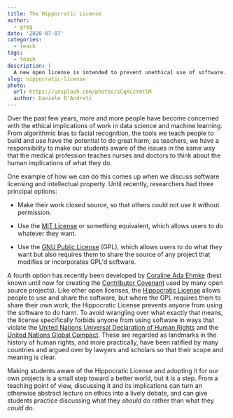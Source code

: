 ```yaml
---
title: The Hippocratic License
author:
  - greg
date: '2020-07-07'
categories:
  - teach
tags:
  - teach
description: |
  A new open license is intended to prevent unethical use of software.
slug: hippocratic-license
photo:
  url: https://unsplash.com/photos/sCqkCcYmtlM
  author: Daniele D'Andreti
---
```


Over the past few years,
more and more people have become concerned with
the ethical implications of work in data science and machine learning.
From algorithmic bias to facial recognition,
the tools we teach people to build and use have the potential to do great harm;
as teachers,
we have a responsibility to make our students aware of the issues
in the same way that the medical profession teaches nurses and doctors
to think about the human implications of what they do.

One example of how we can do this comes up when we discuss software licensing and intellectual property.
Until recently,
researchers had three principal options:

-   Make their work closed source, so that others could not use it without permission.

-   Use the [MIT License](https://opensource.org/licenses/MIT) or something equivalent,
    which allows users to do whatever they want.

-   Use the [GNU Public License](https://www.gnu.org/licenses/gpl-3.0.en.html) (GPL),
    which allows users to do what they want
    but also requires them to share the source of any project
    that modifies or incorporates GPL'd software.

A fourth option has recently been developed
by [Coraline Ada Ehmke](https://where.coraline.codes/)
(best known until now for creating the [Contributor Covenant](https://www.contributor-covenant.org/)
used by many open source projects).
Like other open licenses,
the [Hippocratic License](https://firstdonoharm.dev/) allows people to use and share the software,
but where the GPL requires them to share their own work,
the Hippocratic License prevents anyone from using the software to do harm.
To avoid wrangling over what exactly that means,
the license specifically forbids anyone from using software in ways that violate
the [United Nations Universal Declaration of Human Rights](https://www.un.org/en/universal-declaration-human-rights/)
and the [United Nations Global Compact](https://www.unglobalcompact.org/).
These are regarded as landmarks in the history of human rights,
and more practically,
have been ratified by many countries
and argued over by lawyers and scholars
so that their scope and meaning is clear.

Making students aware of the Hippocratic License
and adopting it for our own projects
is a small step toward a better world,
but it *is* a step.
From a teaching point of view,
discussing it and its implications can turn an otherwise abstract lecture on ethics
into a lively debate,
and can give students practice discussing what they *should* do
rather than what they *could* do.
